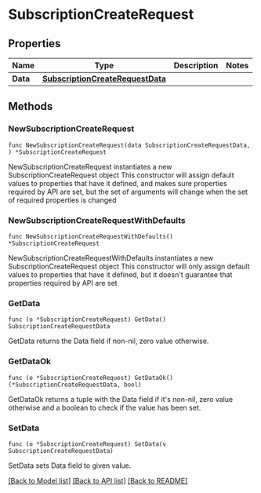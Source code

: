 # SubscriptionCreateRequest

## Properties

Name | Type | Description | Notes
------------ | ------------- | ------------- | -------------
**Data** | [**SubscriptionCreateRequestData**](SubscriptionCreateRequestData.md) |  | 

## Methods

### NewSubscriptionCreateRequest

`func NewSubscriptionCreateRequest(data SubscriptionCreateRequestData, ) *SubscriptionCreateRequest`

NewSubscriptionCreateRequest instantiates a new SubscriptionCreateRequest object
This constructor will assign default values to properties that have it defined,
and makes sure properties required by API are set, but the set of arguments
will change when the set of required properties is changed

### NewSubscriptionCreateRequestWithDefaults

`func NewSubscriptionCreateRequestWithDefaults() *SubscriptionCreateRequest`

NewSubscriptionCreateRequestWithDefaults instantiates a new SubscriptionCreateRequest object
This constructor will only assign default values to properties that have it defined,
but it doesn't guarantee that properties required by API are set

### GetData

`func (o *SubscriptionCreateRequest) GetData() SubscriptionCreateRequestData`

GetData returns the Data field if non-nil, zero value otherwise.

### GetDataOk

`func (o *SubscriptionCreateRequest) GetDataOk() (*SubscriptionCreateRequestData, bool)`

GetDataOk returns a tuple with the Data field if it's non-nil, zero value otherwise
and a boolean to check if the value has been set.

### SetData

`func (o *SubscriptionCreateRequest) SetData(v SubscriptionCreateRequestData)`

SetData sets Data field to given value.



[[Back to Model list]](../README.md#documentation-for-models) [[Back to API list]](../README.md#documentation-for-api-endpoints) [[Back to README]](../README.md)


